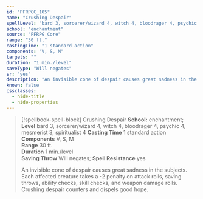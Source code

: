 ```yaml
---
id: "PFRPGC_105"
name: "Crushing Despair"
spellLevel: "bard 3, sorcerer/wizard 4, witch 4, bloodrager 4, psychic 4, mesmerist 3, spiritualist 4"
school: "enchantment"
source: "PFRPG Core"
range: "30 ft."
castingTime: "1 standard action"
components: "V, S, M"
targets: ""
duration: "1 min./level"
saveType: "Will negates"
sr: "yes"
description: "An invisible cone of despair causes great sadness in the subjects. Each affected creature takes a -2 penalty on attack rolls, saving throws, ability checks, skill checks, and weapon damage rolls. Crushing despair counters and dispels good hope."
known: false
cssclasses:
  - hide-title
  - hide-properties
---
```


> [!spellbook-spell-block] Crushing Despair
> **School:** enchantment; **Level** bard 3, sorcerer/wizard 4, witch 4, bloodrager 4, psychic 4, mesmerist 3, spiritualist 4
> **Casting Time** 1 standard action  
> **Components** V, S, M  
> **Range** 30 ft.  
> **Duration** 1 min./level  
> **Saving Throw** Will negates; **Spell Resistance** yes
> 
> An invisible cone of despair causes great sadness in the subjects. Each affected creature takes a -2 penalty on attack rolls, saving throws, ability checks, skill checks, and weapon damage rolls. Crushing despair counters and dispels good hope.